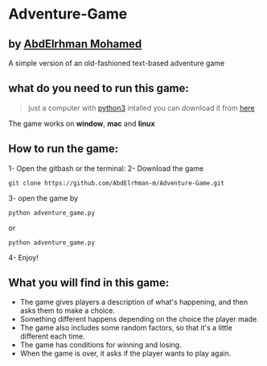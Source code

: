 # Adventure-Game
## by [AbdElrhman Mohamed](github.com/AbdElrhman-m)
  A simple version of an old-fashioned text-based adventure game

## what do you need to run this game:
> just a computer with [python3](https://www.python.org/downloads/) intalled you can download it from [here](https://www.python.org/downloads/)

The game works on **window**, **mac** and **linux**
## How to run the game:
1- Open the gitbash or the terminal:
2- Download the game 
  ```
  git clone https://github.com/AbdElrhman-m/Adventure-Game.git
  ```
3- open the game by
```
python adventure_game.py 
```
or 

```
python adventure_game.py 
```
4- Enjoy!


## What you will find in this game:

- The game gives players a description of what's happening, and then asks them to make a choice.
- Something different happens depending on the choice the player made.
- The game also includes some random factors, so that it's a little different each time.
- The game has conditions for winning and losing.
- When the game is over, it asks if the player wants to play again.

